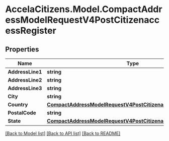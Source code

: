 # AccelaCitizens.Model.CompactAddressModelRequestV4PostCitizenaccessRegister
## Properties

Name | Type | Description | Notes
------------ | ------------- | ------------- | -------------
**AddressLine1** | **string** |  | [optional] 
**AddressLine2** | **string** |  | [optional] 
**AddressLine3** | **string** |  | [optional] 
**City** | **string** |  | [optional] 
**Country** | [**CompactAddressModelRequestV4PostCitizenaccessRegisterCountry**](CompactAddressModelRequestV4PostCitizenaccessRegisterCountry.md) |  | [optional] 
**PostalCode** | **string** |  | [optional] 
**State** | [**CompactAddressModelRequestV4PostCitizenaccessRegisterCountry**](CompactAddressModelRequestV4PostCitizenaccessRegisterCountry.md) |  | [optional] 

[[Back to Model list]](../README.md#documentation-for-models) [[Back to API list]](../README.md#documentation-for-api-endpoints) [[Back to README]](../README.md)

